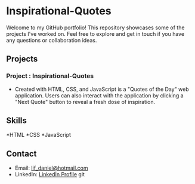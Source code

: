 # Inspirational-Quotes

Welcome to my GitHub portfolio! This repository showcases some of the projects I've worked on. Feel free to explore and get in touch if you have any questions or collaboration ideas.

## Projects

### Project : Inspirational-Quotes

- Created with HTML, CSS, and JavaScript is a "Quotes of the Day" web application. Users can also interact with the application by clicking a "Next Quote" button to reveal a fresh dose of inspiration.

## Skills

*HTML
*CSS
\*JavaScript

## Contact

- Email: [lif_daniel@hotmail.com](codingnascimento@gmail.com)
- LinkedIn: [LinkedIn Profile](https://www.linkedin.com/in/daniel-nascimento-5774a35a/)
  git
